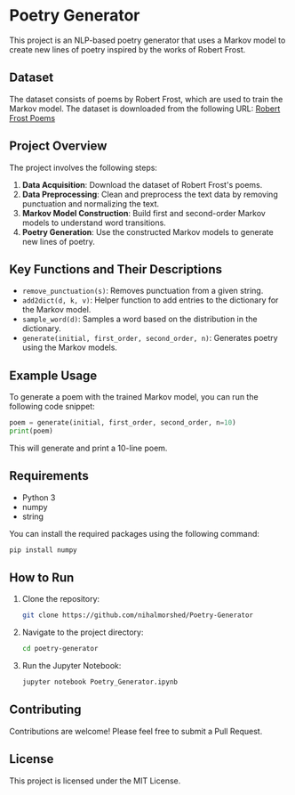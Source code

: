 
# Poetry Generator

This project is an NLP-based poetry generator that uses a Markov model to create new lines of poetry inspired by the works of Robert Frost.

## Dataset

The dataset consists of poems by Robert Frost, which are used to train the Markov model. The dataset is downloaded from the following URL:
[Robert Frost Poems](https://raw.githubusercontent.com/lazyprogrammer/machine_learning_examples/master/hmm_class/robert_frost.txt)

## Project Overview

The project involves the following steps:

1. **Data Acquisition**: Download the dataset of Robert Frost's poems.
2. **Data Preprocessing**: Clean and preprocess the text data by removing punctuation and normalizing the text.
3. **Markov Model Construction**: Build first and second-order Markov models to understand word transitions.
4. **Poetry Generation**: Use the constructed Markov models to generate new lines of poetry.

## Key Functions and Their Descriptions

- `remove_punctuation(s)`: Removes punctuation from a given string.
- `add2dict(d, k, v)`: Helper function to add entries to the dictionary for the Markov model.
- `sample_word(d)`: Samples a word based on the distribution in the dictionary.
- `generate(initial, first_order, second_order, n)`: Generates poetry using the Markov models.

## Example Usage

To generate a poem with the trained Markov model, you can run the following code snippet:

```python
poem = generate(initial, first_order, second_order, n=10)
print(poem)
```

This will generate and print a 10-line poem.

## Requirements

- Python 3
- numpy
- string

You can install the required packages using the following command:

```bash
pip install numpy
```

## How to Run

1. Clone the repository:
   ```bash
   git clone https://github.com/nihalmorshed/Poetry-Generator
   ```
2. Navigate to the project directory:
   ```bash
   cd poetry-generator
   ```
3. Run the Jupyter Notebook:
   ```bash
   jupyter notebook Poetry_Generator.ipynb
   ```

## Contributing

Contributions are welcome! Please feel free to submit a Pull Request.

## License

This project is licensed under the MIT License.
